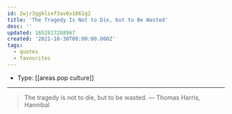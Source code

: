 ```yaml
---
id: 2wjr3ggklsxf3av6x1061g2
title: 'The Tragedy Is Not to Die, but to Be Wasted'
desc: ''
updated: 1652817288967
created: '2021-10-30T00:00:00.000Z'
tags:
  - quotes
  - favourites
---
```


- Type: [[areas.pop culture]]

---

> The tragedy is not to die, but to be wasted. — Thomas Harris, Hannibal
